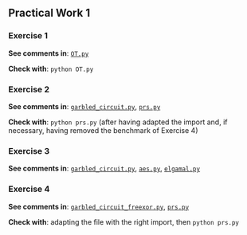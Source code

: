 ## Practical Work 1

### Exercise 1

**See comments in**: [`OT.py`](OT.py)

**Check with**: `python OT.py`


### Exercise 2

**See comments in**: [`garbled_circuit.py`](garbled_circuit.py), [`prs.py`](prs.py)

**Check with**: `python prs.py` (after having adapted the import and, if necessary, having removed the benchmark of Exercise 4)


### Exercise 3

**See comments in**: [`garbled_circuit.py`](garbled_circuit.py), [`aes.py`](aes.py), [`elgamal.py`](elgamal.py)


### Exercise 4

**See comments in**: [`garbled_circuit_freexor.py`](garbled_circuit_freexor.py), [`prs.py`](prs.py)

**Check with**: adapting the file with the right import, then `python prs.py`

